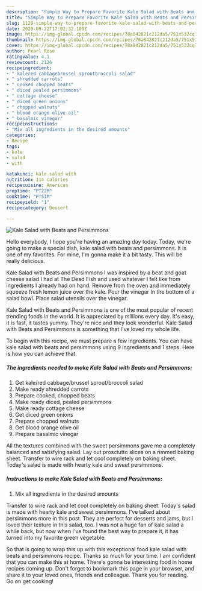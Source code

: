 ```yaml
---
description: "Simple Way to Prepare Favorite Kale Salad with Beats and Persimmons"
title: "Simple Way to Prepare Favorite Kale Salad with Beats and Persimmons"
slug: 1129-simple-way-to-prepare-favorite-kale-salad-with-beats-and-persimmons
date: 2020-09-22T17:02:32.109Z
image: https://img-global.cpcdn.com/recipes/78a042821c212da5/751x532cq70/kale-salad-with-beats-and-persimmons-recipe-main-photo.jpg
thumbnail: https://img-global.cpcdn.com/recipes/78a042821c212da5/751x532cq70/kale-salad-with-beats-and-persimmons-recipe-main-photo.jpg
cover: https://img-global.cpcdn.com/recipes/78a042821c212da5/751x532cq70/kale-salad-with-beats-and-persimmons-recipe-main-photo.jpg
author: Pearl Rose
ratingvalue: 4.1
reviewcount: 2126
recipeingredient:
- " kalered cabbagebrussel sproutbroccoli salad"
- " shredded carrots"
- " cooked chopped beats"
- " diced pealed persimmons"
- " cottage cheese"
- " diced green onions"
- " chopped walnuts"
- " blood orange olive oil"
- " basalmic vinegar"
recipeinstructions:
- "Mix all ingredients in the desired amounts"
categories:
- Recipe
tags:
- kale
- salad
- with

katakunci: kale salad with 
nutrition: 114 calories
recipecuisine: American
preptime: "PT22M"
cooktime: "PT51M"
recipeyield: "1"
recipecategory: Dessert

---
```



![Kale Salad with Beats and Persimmons](https://img-global.cpcdn.com/recipes/78a042821c212da5/751x532cq70/kale-salad-with-beats-and-persimmons-recipe-main-photo.jpg)

Hello everybody, I hope you're having an amazing day today. Today, we're going to make a special dish, kale salad with beats and persimmons. It is one of my favorites. For mine, I'm gonna make it a bit tasty. This will be really delicious.

Kale Salad with Beats and Persimmons I was inspired by a beat and goat cheese salad I had at The Dead Fish and used whatever I felt like from ingredients I already had on hand. Remove from the oven and immediately squeeze fresh lemon juice over the kale. Pour the vinegar In the bottom of a salad bowl. Place salad utensils over the vinegar.

Kale Salad with Beats and Persimmons is one of the most popular of recent trending foods in the world. It is appreciated by millions every day. It's easy, it is fast, it tastes yummy. They're nice and they look wonderful. Kale Salad with Beats and Persimmons is something that I've loved my whole life.


To begin with this recipe, we must prepare a few ingredients. You can have kale salad with beats and persimmons using 9 ingredients and 1 steps. Here is how you can achieve that.

<!--inarticleads1-->

##### The ingredients needed to make Kale Salad with Beats and Persimmons:

1. Get  kale/red cabbage/brussel sprout/broccoli salad
1. Make ready  shredded carrots
1. Prepare  cooked, chopped beats
1. Make ready  diced, pealed persimmons
1. Make ready  cottage cheese
1. Get  diced green onions
1. Prepare  chopped walnuts
1. Get  blood orange olive oil
1. Prepare  basalmic vinegar


All the textures combined with the sweet persimmons gave me a completely balanced and satisfying salad. Lay out prosciutto slices on a rimmed baking sheet. Transfer to wire rack and let cool completely on baking sheet. Today&#39;s salad is made with hearty kale and sweet persimmons. 

<!--inarticleads2-->

##### Instructions to make Kale Salad with Beats and Persimmons:

1. Mix all ingredients in the desired amounts


Transfer to wire rack and let cool completely on baking sheet. Today&#39;s salad is made with hearty kale and sweet persimmons. I&#39;ve talked about persimmons more in this post. They are perfect for desserts and jams, but I loved their texture in this salad, too. I was not a huge fan of kale salad a while back, but now when I&#39;ve found the best way to prepare it, it has turned into my favorite green vegetable. 

So that is going to wrap this up with this exceptional food kale salad with beats and persimmons recipe. Thanks so much for your time. I am confident that you can make this at home. There's gonna be interesting food in home recipes coming up. Don't forget to bookmark this page in your browser, and share it to your loved ones, friends and colleague. Thank you for reading. Go on get cooking!
